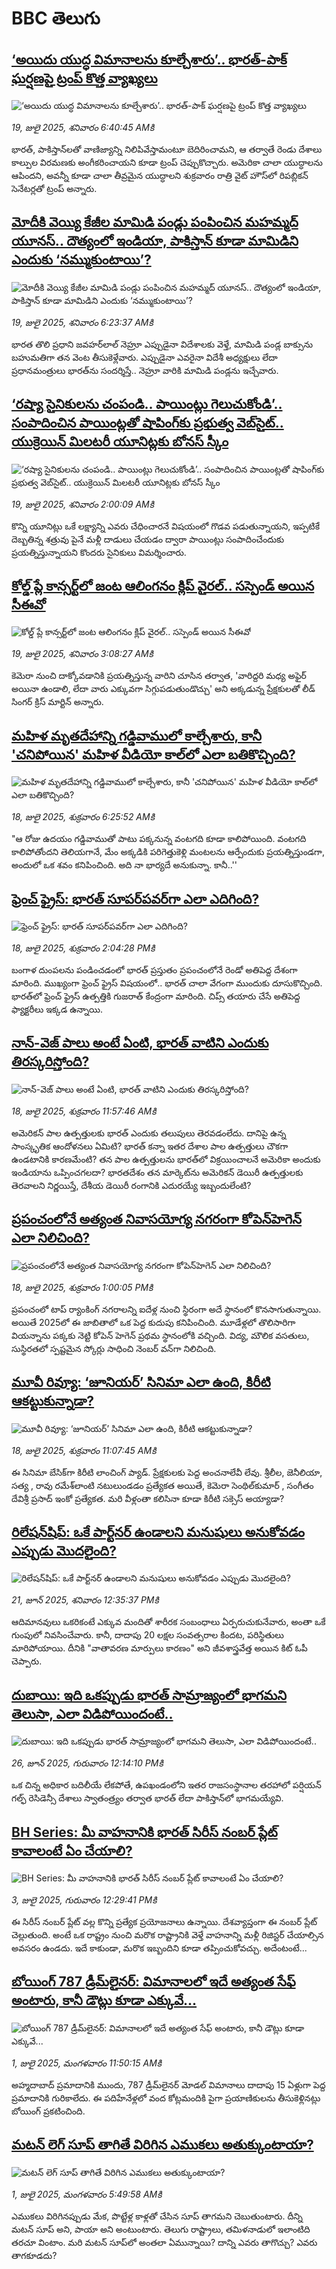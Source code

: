 # BBC తెలుగు## [‘అయిదు యుద్ధ విమానాలను కూల్చేశారు’.. భారత్-పాక్ ఘర్షణపై ట్రంప్ కొత్త వ్యాఖ్యలు](https://www.bbc.com/telugu/articles/ceq78xn9z9eo?at_campaign=githubrss)![‘అయిదు యుద్ధ విమానాలను కూల్చేశారు’.. భారత్-పాక్ ఘర్షణపై ట్రంప్ కొత్త వ్యాఖ్యలు](https://ichef.bbci.co.uk/ace/ws/240/cpsprodpb/50e6/live/0d03c560-6469-11f0-8dbd-f3d32ebd3327.jpg)_19, జులై 2025, శనివారం 6:40:45 AMకి_భారత్, పాకిస్తాన్‌లతో వాణిజ్యాన్ని నిలిపివేస్తామంటూ బెదిరించామని, ఆ తర్వాతే రెండు దేశాలు కాల్పుల విరమణకు అంగీకరించాయని కూడా ట్రంప్ చెప్పుకొచ్చారు. అమెరికా చాలా యుద్ధాలను ఆపిందని, అవన్నీ కూడా చాలా తీవ్రమైన యుద్ధాలని శుక్రవారం రాత్రి వైట్ హౌస్‌లో రిపబ్లికన్ సెనేటర్లతో ట్రంప్ అన్నారు.## [మోదీకి వెయ్యి కేజీల మామిడి పండ్లు పంపించిన మహమ్మద్ యూనస్.. దౌత్యంలో ఇండియా, పాకిస్తాన్ కూడా మామిడిని ఎందుకు ‘నమ్ముకుంటాయి’?](https://www.bbc.com/telugu/articles/cwyxr2vdevko?at_campaign=githubrss)![మోదీకి వెయ్యి కేజీల మామిడి పండ్లు పంపించిన మహమ్మద్ యూనస్.. దౌత్యంలో ఇండియా, పాకిస్తాన్ కూడా మామిడిని ఎందుకు ‘నమ్ముకుంటాయి’?](https://ichef.bbci.co.uk/ace/ws/240/cpsprodpb/e535/live/80fa02c0-63ee-11f0-8dbd-f3d32ebd3327.jpg)_19, జులై 2025, శనివారం 6:23:37 AMకి_భారత తొలి ప్రధాని జవహర్‌లాల్ నెహ్రూ ఎప్పుడైనా విదేశాలకు వెళ్తే, మామిడి పండ్ల బాక్సును బహుమతిగా తన వెంట తీసుకెళ్లేవారు. ఎప్పుడైనా ఎవరైనా విదేశీ అధ్యక్షులు లేదా ప్రధానమంత్రులు భారత్‌ను సందర్శిస్తే.. నెహ్రూ వారికి మామిడి పండ్లను ఇచ్చేవారు.## [‘రష్యా సైనికులను చంపండి.. పాయింట్లు గెలుచుకోండి’.. సంపాదించిన పాయింట్లతో షాపింగ్‌కు ప్రభుత్వ వెబ్‌సైట్.. యుక్రెయిన్ మిలటరీ యూనిట్లకు బోనస్ స్కీం](https://www.bbc.com/telugu/articles/cwyxrlp89y9o?at_campaign=githubrss)![‘రష్యా సైనికులను చంపండి.. పాయింట్లు గెలుచుకోండి’.. సంపాదించిన పాయింట్లతో షాపింగ్‌కు ప్రభుత్వ వెబ్‌సైట్.. యుక్రెయిన్ మిలటరీ యూనిట్లకు బోనస్ స్కీం](https://ichef.bbci.co.uk/ace/ws/240/cpsprodpb/24f8/live/4d1c4430-63f9-11f0-89ea-4d6f9851f623.jpg)_19, జులై 2025, శనివారం 2:00:09 AMకి_కొన్ని యూనిట్లు ఒకే లక్ష్యాన్ని ఎవరు చేధించారనే విషయంలో గొడవ పడుతున్నాయని, ఇప్పటికే దెబ్బతిన్న శత్రువు పైనే మళ్లీ దాడులు చేయడం ద్వారా పాయింట్లు సంపాదించేందుకు ప్రయత్నిస్తున్నాయని కొందరు సైనికులు విమర్శించారు.## [కోల్డ్ ప్లే కాన్సర్ట్‌లో జంట ఆలింగనం క్లిప్ వైరల్.. సస్పెండ్ అయిన సీఈవో](https://www.bbc.com/telugu/articles/c20n40vnwjdo?at_campaign=githubrss)![కోల్డ్ ప్లే కాన్సర్ట్‌లో జంట ఆలింగనం క్లిప్ వైరల్.. సస్పెండ్ అయిన సీఈవో](https://ichef.bbci.co.uk/ace/ws/240/cpsprodpb/8fde/live/b4ffb5e0-644a-11f0-8dbd-f3d32ebd3327.png)_19, జులై 2025, శనివారం 3:08:27 AMకి_కెమెరా నుంచి దాక్కోవడానికి ప్రయత్నిస్తున్న వారిని చూసిన తర్వాత, 'వారిద్దరి మధ్య అఫైర్ అయినా ఉండాలి, లేదా వారు ఎక్కువగా సిగ్గుపడుతుండొచ్చు' అని అక్కడున్న ప్రేక్షకులతో లీడ్ సింగర్ క్రిస్ మార్టిన్ అన్నారు.## [మహిళ మృతదేహాన్ని గడ్డివాములో కాల్చేశారు, కానీ 'చనిపోయిన' మహిళ వీడియో కాల్‌లో ఎలా బతికొచ్చింది? ](https://www.bbc.com/telugu/articles/c5yl321r2d5o?at_campaign=githubrss)![మహిళ మృతదేహాన్ని గడ్డివాములో కాల్చేశారు, కానీ 'చనిపోయిన' మహిళ వీడియో కాల్‌లో ఎలా బతికొచ్చింది? ](https://ichef.bbci.co.uk/ace/ws/240/cpsprodpb/5df7/live/854dc8f0-63a0-11f0-89ea-4d6f9851f623.png)_18, జులై 2025, శుక్రవారం 6:25:52 AMకి_"ఆ రోజు ఉదయం గడ్డివాముతో పాటు పక్కనున్న వంటగది కూడా కాలిపోయింది. వంటగది కాలిపోతోందని తెలియగానే, మేం అక్కడికి పరిగెత్తుకెళ్లి మంటలను ఆర్పేందుకు ప్రయత్నిస్తుండగా, అందులో ఒక శవం కనిపించింది. అది నా భార్యదే అనుకున్నా. కానీ..''## [ఫ్రెంచ్ ఫ్రైస్:  భారత్ సూపర్‌పవర్‌గా ఎలా ఎదిగింది? ](https://www.bbc.com/telugu/articles/cn81n959dreo?at_campaign=githubrss)![ఫ్రెంచ్ ఫ్రైస్:  భారత్ సూపర్‌పవర్‌గా ఎలా ఎదిగింది? ](https://ichef.bbci.co.uk/ace/ws/240/cpsprodpb/3a52/live/c2fccf50-63d4-11f0-8dbd-f3d32ebd3327.jpg)_18, జులై 2025, శుక్రవారం 2:04:28 PMకి_బంగాళ దుంపలను పండించడంలో భారత్ ప్రస్తుతం ప్రపంచంలోనే రెండో అతిపెద్ద దేశంగా మారింది. ముఖ్యంగా ఫ్రెంచ్ ఫ్రైస్ విషయంలో.. భారత్ చాలా వేగంగా ముందుకు దూసుకొచ్చింది. భారత్‌లో ఫ్రెంచ్ ఫ్రైస్ ఉత్పత్తికి గుజరాత్ కేంద్రంగా మారింది. చిప్స్ తయారు చేసే అతిపెద్ద ఫ్యాక్టరీలు ఇక్కడ ఉన్నాయి.## [నాన్-వెజ్ పాలు అంటే ఏంటి, భారత్ వాటిని ఎందుకు తిరస్కరిస్తోంది? ](https://www.bbc.com/telugu/articles/c4ge3p7zw2yo?at_campaign=githubrss)![నాన్-వెజ్ పాలు అంటే ఏంటి, భారత్ వాటిని ఎందుకు తిరస్కరిస్తోంది? ](https://ichef.bbci.co.uk/ace/ws/240/cpsprodpb/04cb/live/71780640-6320-11f0-a700-fb7b15f3374f.jpg)_18, జులై 2025, శుక్రవారం 11:57:46 AMకి_అమెరికన్ పాల ఉత్పత్తులకు భారత్ ఎందుకు తలుపులు తెరవడంలేదు. దానిపై ఉన్న సాంస్కృతిక ఆందోళనలు ఏమిటి? భారత్ కన్నా ఇతర దేశాల పాల ఉత్పత్తులు చౌకగా ఉండటానికి కారణమేంటి? తన పాల ఉత్పత్తులను భారత్‌లో విక్రయించాలనే అమెరికా అందుకు ఇండియాను ఒప్పించగలదా? భారతదేశం తన మార్కెట్‌ను అమెరికన్ డెయిరీ ఉత్పత్తులకు తెరవాలని నిర్ణయిస్తే, దేశీయ డెయిరీ రంగానికి ఎదురయ్యే ఇబ్బందులేంటి?## [ప్రపంచంలోనే అత్యంత నివాసయోగ్య నగరంగా కోపెన్‌హెగెన్ ఎలా నిలిచింది? ](https://www.bbc.com/telugu/articles/c39z224kvxmo?at_campaign=githubrss)![ప్రపంచంలోనే అత్యంత నివాసయోగ్య నగరంగా కోపెన్‌హెగెన్ ఎలా నిలిచింది? ](https://ichef.bbci.co.uk/ace/ws/240/cpsprodpb/1700/live/70b6dae0-6138-11f0-960d-e9f1088a89fe.jpg)_18, జులై 2025, శుక్రవారం 1:00:05 PMకి_ప్రపంచంలో టాప్ ర్యాంకింగ్ నగరాలన్ని ఐదేళ్ల నుంచి స్థిరంగా అదే స్థానంలో కొనసాగుతున్నాయి. అయితే 2025లో ఈ జాబితాలో ఒక పెద్ద కుదుపు కనిపించింది. మూడేళ్లలో తొలిసారిగా వియన్నాను పక్కకు నెట్టి కోపెన్ హెగెన్ ప్రథమ స్థానంలోకి వచ్చింది. విద్య, మౌలిక వసతులు, సుస్థిరతలో స్పష్టమైన స్కోర్లు సాధించి నెంబర్‌ వన్‌గా నిలిచింది.## [మూవీ రివ్యూ:  ‘జూనియర్’ సినిమా ఎలా ఉంది, కిరీటి ఆకట్టుకున్నాడా? ](https://www.bbc.com/telugu/articles/c4g8k4jq8wko?at_campaign=githubrss)![మూవీ రివ్యూ:  ‘జూనియర్’ సినిమా ఎలా ఉంది, కిరీటి ఆకట్టుకున్నాడా? ](https://ichef.bbci.co.uk/ace/ws/240/cpsprodpb/6a62/live/5e1125c0-63c3-11f0-8dbd-f3d32ebd3327.jpg)_18, జులై 2025, శుక్రవారం 11:07:45 AMకి_ఈ సినిమా బేసిక్‌గా కిరీటి లాంచింగ్ ప్యాడ్‌. ప్రేక్ష‌కుల‌కు పెద్ద అంచ‌నాలేవీ లేవు. శ్రీ‌లీల‌, జెనీలియా, స‌త్య , రావు ర‌మేశ్‌లాంటి న‌టులుండ‌డం ప్ర‌త్యేక‌త అయితే, కెమెరా సెంథిల్‌కుమార్ , సంగీతం దేవిశ్రీ ప్ర‌సాద్ ఇంకో ప్ర‌త్యేక‌త‌. మరి వీళ్లంతా క‌లిసినా కూడా కిరీటి స‌క్సెస్ అయ్యాడా?## [రిలేషన్‌షిప్: ఒకే పార్ట్‌నర్ ఉండాలని మనుషులు అనుకోవడం ఎప్పుడు మొదలైంది?](https://www.bbc.com/telugu/articles/c62d4j0748vo?at_campaign=githubrss)![రిలేషన్‌షిప్: ఒకే పార్ట్‌నర్ ఉండాలని మనుషులు అనుకోవడం ఎప్పుడు మొదలైంది?](https://ichef.bbci.co.uk/ace/ws/240/cpsprodpb/49dd/live/f64ee1d0-4f53-11f0-a872-8baf78f7d38b.jpg)_21, జూన్ 2025, శనివారం 12:35:37 PMకి_ఆదిమానవులు ఒకరికంటే ఎక్కువ మందితో శారీరక సంబంధాలు ఏర్పరుచుకునేవారు, అంతా ఒకే గుంపులో నివసించేవారు. కానీ, దాదాపు 20 లక్షల సంవత్సరాల కిందట, పరిస్థితులు మారిపోయాయి. దీనికి "వాతావరణ మార్పులు కారణం" అని జీవశాస్త్రవేత్త అయిన కిట్ ఓపీ చెప్పారు.## [దుబాయి: ఇది ఒకప్పుడు భారత్ సామ్రాజ్యంలో భాగమని తెలుసా, ఎలా విడిపోయిందంటే..](https://www.bbc.com/telugu/articles/ce83x3rekyyo?at_campaign=githubrss)![దుబాయి: ఇది ఒకప్పుడు భారత్ సామ్రాజ్యంలో భాగమని తెలుసా, ఎలా విడిపోయిందంటే..](https://ichef.bbci.co.uk/ace/ws/240/cpsprodpb/89c1/live/fbe80b80-5282-11f0-809e-059b7ea85131.jpg)_26, జూన్ 2025, గురువారం 12:14:10 PMకి_ఒక చిన్న అధికార బదిలీయే లేకపోతే, ఉపఖండంలోని ఇతర రాజసంస్థానాల తరహాలో  పర్షియన్ గల్ఫ్ రెసిడెన్సీ దేశాలు స్వాతంత్ర్యం తర్వాత భారత్ లేదా పాకిస్తాన్‌లో భాగమయ్యేవి.## [BH Series: మీ వాహనానికి భారత్ సిరీస్ నంబర్ ప్లేట్ కావాలంటే ఏం చేయాలి?](https://www.bbc.com/telugu/articles/c9dg040gzv6o?at_campaign=githubrss)![BH Series: మీ వాహనానికి భారత్ సిరీస్ నంబర్ ప్లేట్ కావాలంటే ఏం చేయాలి?](https://ichef.bbci.co.uk/ace/ws/240/cpsprodpb/c5c0/live/7facfba0-5801-11f0-b5c5-012c5796682d.jpg)_3, జులై 2025, గురువారం 12:29:41 PMకి_ఈ సిరీస్ నంబర్ ప్లేట్ వల్ల కొన్ని ప్రత్యేక ప్రయోజనాలు ఉన్నాయి. దేశవ్యాప్తంగా ఈ నంబర్ ప్లేట్ చెల్లుతుంది. అంటే ఒక రాష్ట్రం నుంచి మరొక రాష్ట్రానికి వెళ్తే వాహనాన్ని మళ్లీ రిజిస్టర్ చేయాల్సిన అవసరం ఉండదు. ఇదే కాకుండా, మరొక ఇబ్బందిని కూడా తప్పించుకోవచ్చు. అదేంటంటే...## [బోయింగ్ 787 డ్రీమ్‌లైనర్: విమానాలలో ఇదే అత్యంత సేఫ్ అంటారు, కానీ డౌట్లు కూడా ఎక్కువే...](https://www.bbc.com/telugu/articles/c8d664g0dz9o?at_campaign=githubrss)![బోయింగ్ 787 డ్రీమ్‌లైనర్: విమానాలలో ఇదే అత్యంత సేఫ్ అంటారు, కానీ డౌట్లు కూడా ఎక్కువే...](https://ichef.bbci.co.uk/ace/ws/240/cpsprodpb/aebe/live/0ad87b80-5674-11f0-95fc-edf89039c20a.jpg)_1, జులై 2025, మంగళవారం 11:50:15 AMకి_అహ్మదాబాద్ ప్రమాదానికి ముందు, 787 డ్రీమ్‌లైనర్ మోడల్ విమానాలు దాదాపు 15 ఏళ్లుగా పెద్ద ప్రమాదానికి గురికాలేదు. ఈ పదిహేనేళ్లలో వంద కోట్లమందికి  పైగా ప్రయాణికులను తీసుకెళ్లినట్లు బోయింగ్ ప్రకటించింది.## [మటన్ లెగ్ సూప్ తాగితే విరిగిన ఎముకలు అతుక్కుంటాయా?](https://www.bbc.com/telugu/articles/c0l4g92j8kzo?at_campaign=githubrss)![మటన్ లెగ్ సూప్ తాగితే విరిగిన ఎముకలు అతుక్కుంటాయా?](https://ichef.bbci.co.uk/ace/ws/240/cpsprodpb/cffe/live/00bf0e40-4f7e-11f0-8c47-237c2e4015f5.jpg)_1, జులై 2025, మంగళవారం 5:49:58 AMకి_ఎముకలు విరిగినప్పుడు మేక, పొట్టేళ్ల కాళ్లతో చేసిన సూప్ తాగమని చెబుతుంటారు. దీన్ని మటన్ సూప్ అని, పాయా అని అంటుంటారు. తెలుగు రాష్ట్రాలు, తమిళనాడులో ఇలాంటిది తరచూ వింటాం. మరి మటన్ సూప్‌లో అంతలా ఏమున్నాయి? దాన్ని ఎవరు తాగొచ్చు? ఎవరు తాగకూడదు?